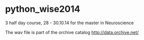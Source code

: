 python_wise2014
===============

3 half day course, 28 - 30.10.14
for the master in Neuroscience

The wav file is part of the orchive catalog http://data.orchive.net/
